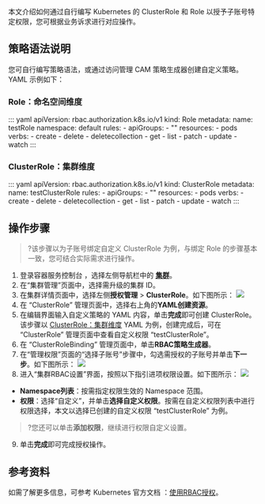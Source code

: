 本文介绍如何通过自行编写 Kubernetes 的 ClusterRole 和 Role 以授予子账号特定权限，您可根据业务诉求进行对应操作。


## 策略语法说明



您可自行编写策略语法，或通过访问管理 CAM 策略生成器创建自定义策略。YAML 示例如下：

### Role：命名空间维度 
<dx-codeblock>
::: yaml
apiVersion: rbac.authorization.k8s.io/v1
kind: Role
metadata:
  name: testRole
  namespace: default
rules:
- apiGroups:
  - ""
  resources:
  - pods
  verbs:
  - create
  - delete
  - deletecollection
  - get
  - list
  - patch
  - update
  - watch
:::
</dx-codeblock>


### ClusterRole：集群维度 [](id:ClusterRole)

<dx-codeblock>
::: yaml
apiVersion: rbac.authorization.k8s.io/v1
kind: ClusterRole
metadata:
  name: testClusterRole
rules:
- apiGroups:
  - ""
  resources:
  - pods
  verbs:
  - create
  - delete
  - deletecollection
  - get
  - list
  - patch
  - update
  - watch 
:::
</dx-codeblock>

## 操作步骤
>?该步骤以为子账号绑定自定义 ClusterRole 为例，与绑定 Role 的步骤基本一致，您可结合实际需求进行操作。
>
1. 登录容器服务控制台 ，选择左侧导航栏中的 **[集群](https://console.cloud.tencent.com/tke2/cluster)**。
2. 在“集群管理”页面中，选择需升级的集群 ID。
3. 在集群详情页面中，选择左侧**授权管理** > **ClusterRole**。如下图所示：
![](https://main.qcloudimg.com/raw/58d3cc109319cfa3c4470058e850e5f7.png)
4. 在 “ClusterRole” 管理页面中，选择右上角的**YAML创建资源**。
5. 在编辑界面输入自定义策略的 YAML 内容，单击**完成**即可创建 ClusterRole。
该步骤以 [ClusterRole：集群维度](#ClusterRole) YAML 为例，创建完成后，可在 “ClusterRole” 管理页面中查看自定义权限 “testClusterRole”。
6. 在 “ClusterRoleBinding” 管理页面中，单击**RBAC策略生成器**。
7. 在“管理权限”页面的“选择子账号”步骤中，勾选需授权的子账号并单击**下一步**。如下图所示：
![](https://main.qcloudimg.com/raw/f3be80766b098bac5ae9303f220baf12.png)
8. 进入“集群RBAC设置”界面，按照以下指引进项权限设置。如下图所示：
![](https://main.qcloudimg.com/raw/ed6bb6b21c9a749402bde061b1b9e1b2.png)
 - **Namespace列表**：按需指定权限生效的 Namespace 范围。
 - **权限**：选择“自定义”，并单击**选择自定义权限**。按需在自定义权限列表中进行权限选择，本文以选择已创建的自定义权限 “testClusterRole” 为例。
>?您还可以单击**添加权限**，继续进行权限自定义设置。
>
9. 单击**完成**即可完成授权操作。


## 参考资料
如需了解更多信息，可参考 Kubernetes 官方文档 ：[使用RBAC授权](https://kubernetes.io/zh/docs/reference/access-authn-authz/rbac/)。



